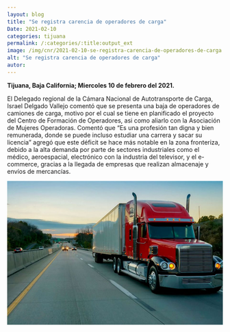```yaml
---
layout: blog
title: "Se registra carencia de operadores de carga"
Date: 2021-02-10
categories: tijuana
permalink: /:categories/:title:output_ext
image: /img/cnr/2021-02-10-se-registra-carencia-de-operadores-de-carga.jpg
alt: "Se registra carencia de operadores de carga"
autor:
---
```


**Tijuana, Baja California; Miercoles 10 de febrero del 2021.** 

El Delegado regional de la Cámara Nacional de Autotransporte de Carga, Israel Delgado Vallejo comentó que se presenta una baja de operadores de camiones de carga, motivo por el cual se tiene en planificado el proyecto del Centro de Formación de Operadores, asi como aliarlo con la Asociación de Mujeres Operadoras.
Comentó que “Es una profesión tan digna y bien remunerada, donde se puede incluso estudiar una carrera y sacar su licencia” agregó que este déficit se hace más notable en la zona fronteriza, debido a la alta demanda por parte de sectores industriales como el médico, aeroespacial, electrónico con la industria del televisor, y el e-commerce, gracias a la llegada de empresas que realizan almacenaje y envíos de mercancías. 

<div id="carouselExampleSlidesOnly" class="carousel slide" data-ride="carousel">
  <div class="carousel-inner">
    <div class="carousel-item active">
       <img class="d-block w-100" src="/img/cnr/2021-02-10-se-registra-carencia-de-operadores-de-carga.jpg" loading="lazy"  alt="Se registra carencia de operadores de carga">
    </div>
  </div>
</div>
